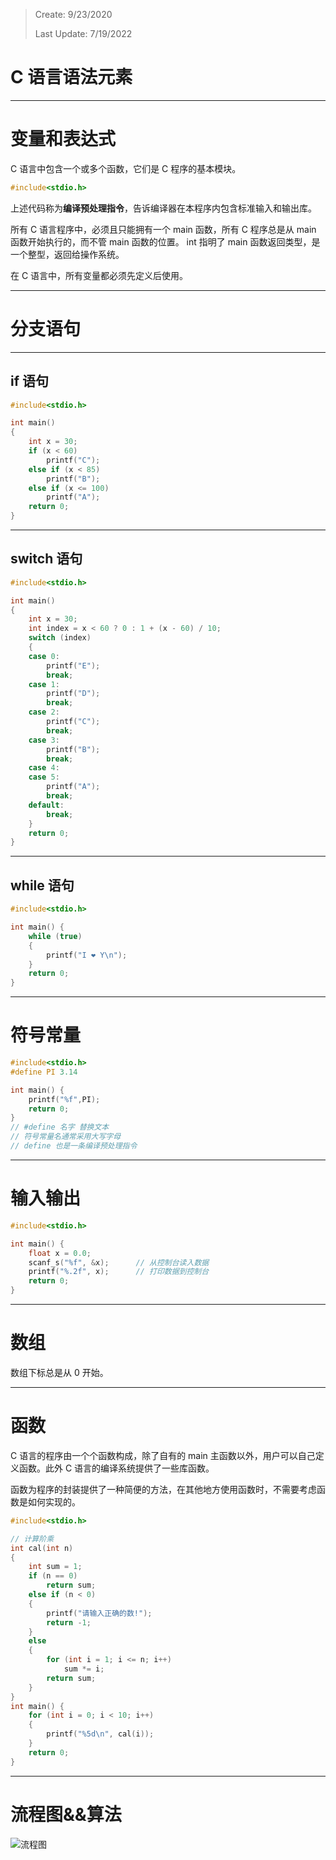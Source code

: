 > Create: 9/23/2020
>
> Last Update: 7/19/2022

# **C 语言语法元素**

---

# **变量和表达式**

C 语言中包含一个或多个函数，它们是 C 程序的基本模块。

```c
#include<stdio.h>
```

上述代码称为**编译预处理指令**，告诉编译器在本程序内包含标准输入和输出库。

所有 C 语言程序中，必须且只能拥有一个 main 函数，所有 C 程序总是从 main 函数开始执行的，而不管 main 函数的位置。 int 指明了 main 函数返回类型，是一个整型，返回给操作系统。

在 C 语言中，所有变量都必须先定义后使用。

---

# **分支语句**

---

## **if 语句**

```c
#include<stdio.h>

int main()
{
	int x = 30;
	if (x < 60)
		printf("C");
	else if (x < 85)
		printf("B");
	else if (x <= 100)
		printf("A");
	return 0;
}
```

---

## **switch 语句**

```c
#include<stdio.h>

int main()
{
	int x = 30;
	int index = x < 60 ? 0 : 1 + (x - 60) / 10;
	switch (index)
	{
	case 0:
		printf("E");
		break;
	case 1:
		printf("D");
		break;
	case 2:
		printf("C");
		break;
	case 3:
		printf("B");
		break;
	case 4:
	case 5:
		printf("A");
		break;
	default:
		break;
	}
	return 0;
}
```

---

## **while 语句**

```c
#include<stdio.h>

int main() {
	while (true)
	{
		printf("I ❤ Y\n");
	}
	return 0;
}
```

---

# **符号常量**

```c
#include<stdio.h>
#define PI 3.14

int main() {
	printf("%f",PI);
	return 0;
}
// #define 名字 替换文本
// 符号常量名通常采用大写字母
// define 也是一条编译预处理指令
```

---

# **输入输出**

```c
#include<stdio.h>

int main() {
	float x = 0.0;
	scanf_s("%f", &x);		// 从控制台读入数据
	printf("%.2f", x);		// 打印数据到控制台
	return 0;
}
```

---

# **数组**

数组下标总是从 0 开始。

---

# **函数**

C 语言的程序由一个个函数构成，除了自有的 main 主函数以外，用户可以自己定义函数。此外 C 语言的编译系统提供了一些库函数。

函数为程序的封装提供了一种简便的方法，在其他地方使用函数时，不需要考虑函数是如何实现的。

```c
#include<stdio.h>

// 计算阶乘
int cal(int n)
{
	int sum = 1;
	if (n == 0)
		return sum;
	else if (n < 0)
	{
		printf("请输入正确的数!");
		return -1;
	}
	else
	{
		for (int i = 1; i <= n; i++)
			sum *= i;
		return sum;
	}
}
int main() {
	for (int i = 0; i < 10; i++)
	{
		printf("%5d\n", cal(i));
	}
	return 0;
}
```

---

# **流程图&&算法**

![流程图](https://api.zk123.top/link/repo1/img/2020/c_flow_chart.png)
